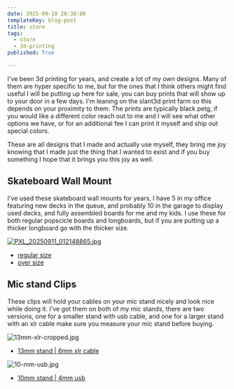 ```yaml
---
date: 2025-09-10 20:38:00
templateKey: blog-post
title: store
tags:
  - store
  - 3d-printing
published: True

---
```


I've been 3d printing for years, and create a lot of my own designs.  Many of
them are hyper specific to me, but for the ones that I think others might find
useful I will be putting up here for sale, you can buy prints that will show up
to your door in a few days.  I'm leaning on the slant3d print farm so this
depends on your proximity to them.  The prints are typically black petg, if you
would like a different color reach out to me and I will see what other options
we have, or for an additional fee I can print it myself and ship out
special colors.

These are all designs that I made and actually use myself, they bring me joy
knowing that I made just the thing that I wanted to exist and if you buy
something I hope that it brings you this joy as well.

## Skateboard Wall Mount

I've used these skateboard wall mounts for years, I have 5 in my office
featuring new decks in the queue, and probably 10 in the garage to display used
decks, and fully assembled boards for me and my kids.  I use these for both
regular popscicle boards and longboards, but if you are putting up a thicker
longboard go with the thicker size.

[![PXL_20250911_012148865.jpg](https://dropper.wayl.one/api/file/f2654443-fd69-48a8-a151-0199d053b5a6.jpg)](https://teleportpod.com/portal/a47fd522-d265-43b9-a8b0-8fa2395f7c46?item=588)

* [regular size](https://teleportpod.com/portal/a47fd522-d265-43b9-a8b0-8fa2395f7c46?item=588)
* [over size](https://teleportpod.com/portal/c6a85018-4ed3-4a34-98f3-cfb660d64bf5?item=589)

## Mic stand Clips

These clips will hold your cables on your mic stand nicely and look nice while
doing it.  I've got them on both of my mic stands, there are two versions, one
for a smaller stand with usb cable, and one for a larger stand with an xlr
  cable make sure you measure your mic stand before buying.

![13mm-xlr-cropped.jpg](https://dropper.wayl.one/api/file/5d6967bf-63cd-40d8-9d71-03eb90cc3fdd.jpg)

* [13mm stand | 6mm xlr cable](https://teleportpod.com/portal/0bf5a12c-47f3-4472-a3f7-70206546c3ec?item=618)

![10-mm-usb.jpg](https://dropper.wayl.one/api/file/95717ce4-600a-4fd0-877a-8e926414e815.jpg)

* [10mm stand | 4mm usb ](https://teleportpod.com/portal/8ebe3274-6445-44e9-b68e-0b4897e23e4a?item=619)


